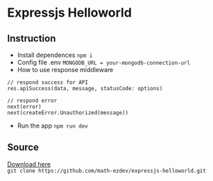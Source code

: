 # Expressjs Helloworld

## Instruction

- Install dependences `npm i`
- Config file .env `MONGODB_URL = your-mongodb-connection-url`
- How to use response middleware

```
// respond success for API
res.apiSuccess(data, message, statusCode: options)

// respond error
next(error)
next(createError.Unauthorized(message))
```
- Run the app `npm run dev`

## Source

[Download here](https://github.com/math-ezdev/expressjs-helloworld/archive/refs/heads/main.zip)
\
`git clone https://github.com/math-ezdev/expressjs-helloworld.git`
